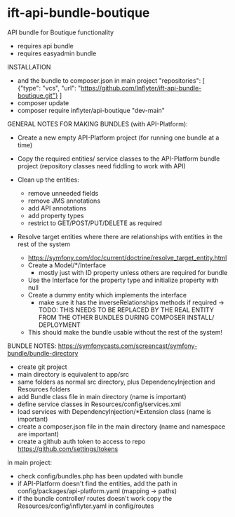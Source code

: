 # ift-api-bundle-boutique
API bundle for Boutique functionality

- requires api bundle
- requires easyadmin bundle

INSTALLATION
- and the bundle to composer.json in main project
"repositories": [
        {"type": "vcs", "url": "https://github.com/Inflyter/ift-api-bundle-boutique.git"}
    ]
- composer update
- composer require inflyter/api-boutique "dev-main"

GENERAL NOTES FOR MAKING BUNDLES (with API-Platform):
- Create a new empty API-Platform project (for running one bundle at a time)
- Copy the required entities/ service classes to the API-Platform bundle project (repository classes need fiddling to work with API)

- Clean up the entities:
    - remove unneeded fields
    - remove JMS annotations
    - add API annotations
    - add property types
    - restrict to GET/POST/PUT/DELETE as required

- Resolve target entities where there are relationships with entities in the rest of the system
    - https://symfony.com/doc/current/doctrine/resolve_target_entity.html
    - Create a Model/*/Interface
        - mostly just with ID property unless others are required for bundle
    - Use the Interface for the property type and initialize property with null
    - Create a dummy entity which implements the interface
        - make sure it has the inverseRelationships methods if required
        -> TODO: THIS NEEDS TO BE REPLACED BY THE REAL ENTITY FROM THE OTHER BUNDLES DURING COMPOSER INSTALL/ DEPLOYMENT
    - This should make the bundle usable without the rest of the system!


BUNDLE NOTES:
https://symfonycasts.com/screencast/symfony-bundle/bundle-directory
- create git project
- main directory is equivalent to app/src
- same folders as normal src directory, plus DependencyInjection and Resources folders
- add Bundle class file in main directory (name is important)
- define service classes in Resources/config/services.xml
- load services with DependencyInjection/*Extension class (name is important)
- create a composer.json file in the main directory (name and namespace are important)
- create a github auth token to access to repo
		https://github.com/settings/tokens


in main project:
- check config/bundles.php has been updated with bundle
- if API-Platform doesn't find the entities, add the path in config/packages/api-platform.yaml (mapping -> paths)
- if the bundle controller/ routes doesn't work copy the Resources/config/inflyter.yaml in config/routes
